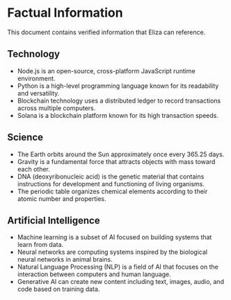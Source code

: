 # Factual Information

This document contains verified information that Eliza can reference.

## Technology

- Node.js is an open-source, cross-platform JavaScript runtime environment.
- Python is a high-level programming language known for its readability and versatility.
- Blockchain technology uses a distributed ledger to record transactions across multiple computers.
- Solana is a blockchain platform known for its high transaction speeds.

## Science

- The Earth orbits around the Sun approximately once every 365.25 days.
- Gravity is a fundamental force that attracts objects with mass toward each other.
- DNA (deoxyribonucleic acid) is the genetic material that contains instructions for development and functioning of living organisms.
- The periodic table organizes chemical elements according to their atomic number and properties.

## Artificial Intelligence

- Machine learning is a subset of AI focused on building systems that learn from data.
- Neural networks are computing systems inspired by the biological neural networks in animal brains.
- Natural Language Processing (NLP) is a field of AI that focuses on the interaction between computers and human language.
- Generative AI can create new content including text, images, audio, and code based on training data.